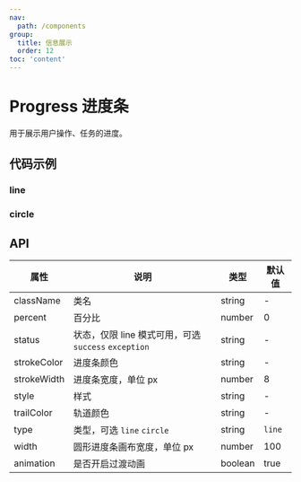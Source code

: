 ```yaml
---
nav:
  path: /components
group:
  title: 信息展示
  order: 12
toc: 'content'
---
```


# Progress 进度条

<!-- <code src="../../docs/components/compatibility.tsx" inline="true"></code> -->

用于展示用户操作、任务的进度。

## 代码示例

### line

<!-- <code src='pages/ProgressLine/index'></code> -->

### circle

<!-- <code src='pages/ProgressCircle/index'></code> -->

## API

| 属性        | 说明                                                 | 类型    | 默认值 |
| ----------- | ---------------------------------------------------- | ------- | ------ |
| className   | 类名                                                 | string  | -      |
| percent     | 百分比                                               | number  | 0      |
| status      | 状态，仅限 line 模式可用，可选 `success` `exception` | string  | -      |
| strokeColor | 进度条颜色                                           | string  | -      |
| strokeWidth | 进度条宽度，单位 px                                  | number  | 8      |
| style       | 样式                                                 | string  | -      |
| trailColor  | 轨道颜色                                             | string  | -      |
| type        | 类型，可选 `line` `circle`                           | string  | `line` |
| width       | 圆形进度条画布宽度，单位 px                          | number  | 100    |
| animation   | 是否开启过渡动画                                     | boolean | true   |

